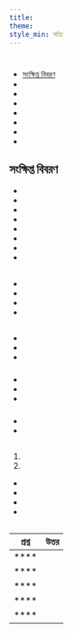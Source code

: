 ```yaml
---
title:
theme:
style_min: সত্যি
---
```

# 

## 

* [সংক্ষিপ্ত বিবরণ]()
* []()
* []()
* []()
* []()
* []()
* []()
* []()

<a id="overview"></a>

## সংক্ষিপ্ত বিবরণ





* 
* 
* 
* 
* 
* 
* 
* 

<a id="newcourses"></a>

## 





* 
* 
* 
* 

<a id="circletime"></a>

## 





### 

* 
* 
* 

### 

* 
* 
* 

### 

* 
* 

<a id="scaffolding"></a>

## 





1. 
2. 









* 
* 
* 
* 

<a id="unplugged"></a>

## 

<a id="endofcourse"></a>

## 

<a id="conclusion"></a>

## 

<a id="faq"></a>

## 

| প্রশ্ন | উত্তর |
| ------ | ----- |
| ****   |       |
| ****   |       |
| ****   |       |
| ****   |       |
| ****   |       |